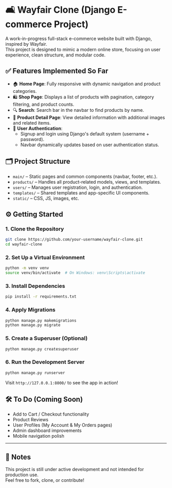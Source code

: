 # 🛋️ Wayfair Clone (Django E-commerce Project)

A work-in-progress full-stack e-commerce website built with Django, inspired by Wayfair.  
This project is designed to mimic a modern online store, focusing on user experience, clean structure, and modular code.

## ✅ Features Implemented So Far

- 🏠 **Home Page**: Fully responsive with dynamic navigation and product categories.
- 🛍️ **Shop Page**: Displays a list of products with pagination, category filtering, and product counts.
- 🔍 **Search**: Search bar in the navbar to find products by name.
- 🛒 **Product Detail Page**: View detailed information with additional images and related items.
- 👤 **User Authentication**:
  - Signup and login using Django's default system (username + password).
  - Navbar dynamically updates based on user authentication status.

## 🗂️ Project Structure

- `main/` – Static pages and common components (navbar, footer, etc.).
- `products/` – Handles all product-related models, views, and templates.
- `users/` – Manages user registration, login, and authentication.
- `templates/` – Shared templates and app-specific UI components.
- `static/` – CSS, JS, images, etc.

## ⚙️ Getting Started

### 1. Clone the Repository

```bash
git clone https://github.com/your-username/wayfair-clone.git
cd wayfair-clone

```
### 2. Set Up a Virtual Environment

```bash
python -m venv venv
source venv/bin/activate  # On Windows: venv\Scripts\activate
```

### 3. Install Dependencies

```bash
pip install -r requirements.txt
```

### 4. Apply Migrations

```bash
python manage.py makemigrations
python manage.py migrate
```

### 5. Create a Superuser (Optional)

```bash
python manage.py createsuperuser
```

### 6. Run the Development Server

```bash
python manage.py runserver
```

Visit `http://127.0.0.1:8000/` to see the app in action!

## 🛠️ To Do (Coming Soon)

- Add to Cart / Checkout functionality  
- Product Reviews  
- User Profiles (My Account & My Orders pages)  
- Admin dashboard improvements  
- Mobile navigation polish

---

## 📌 Notes

This project is still under active development and not intended for production use.  
Feel free to fork, clone, or contribute!

